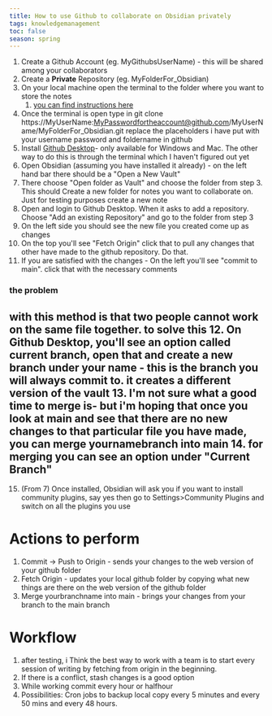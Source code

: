 ```yaml
---
title: How to use Github to collaborate on Obsidian privately
tags: knowledgemanagement
toc: false
season: spring
---
```


1. Create a Github Account (eg. MyGithubsUserName) - this will be shared among your collaborators
2. Create a **Private** Repository (eg. MyFolderFor_Obsidian)
3. On your local machine open the terminal to the folder where you want to store the notes
	1.	[you can find instructions here](https://www.groovypost.com/howto/open-command-window-terminal-window-specific-folder-windows-mac-linux/#:~:text=Go%20to%20the%20folder%20you,directly%20to%20the%20selected%20folder)
4. Once the terminal is open type in git clone https://MyUserName:MyPasswordfortheaccount@github.com/MyUserName/MyFolderFor_Obsidian.git replace the placeholders i have put with your username password and foldername in github
5. Install [Github Desktop](https://desktop.github.com)- only available for Windows and Mac. The other way to do this is through the terminal which I haven't figured out yet
6. Open Obsidian (assuming you have installed it already) - on the left hand bar there should be a "Open a New Vault"
7. There choose "Open folder as Vault" and choose the folder from step 3. This should Create a new folder for notes you want to collaborate on. Just for testing purposes create a new note
8. Open and login to Github Desktop. When it asks to add a repository. Choose "Add an existing Repository" and go to the folder from step 3
9. On the left side you should see the new file you created come up as changes
10. On the top you'll see "Fetch Origin" click that to pull any changes that other have made to the github repository. Do that.
11. If you are satisfied with the changes - On the left you'll see "commit to main". click that with the necessary comments
### the problem
with this method is that two people cannot work on the same file together. to solve this
12. On Github Desktop, you'll see an option called current branch, open that and create a new branch under your name - this is the branch you will always commit to. it creates a different version of the vault
13. I'm not sure what a good time to merge is- but i'm hoping that once you look at main and see that there are no new changes to that particular file you have made, you can merge yournamebranch into main
14. for merging you can see an option under "Current Branch"
---
15. (From 7) Once installed, Obsidian will ask you if you want to install community plugins, say yes then go to Settings>Community Plugins and switch on all the plugins you use
# Actions to perform
1. Commit -> Push to Origin - sends your changes to the web version of your github folder
2. Fetch Origin - updates your local github folder by copying what new things are there on the web version of the github folder
3. Merge yourbranchname into main -  brings your changes from your branch to the main branch

# Workflow
1. after testing, i Think the best way to work with a team is to start every session of writing by fetching from origin in the beginning.
2. If there is a conflict, stash changes is a good option
3. While working commit every hour or halfhour
4. Possibilities: Cron jobs to backup local copy every 5 minutes and every 50 mins and every 48 hours. 